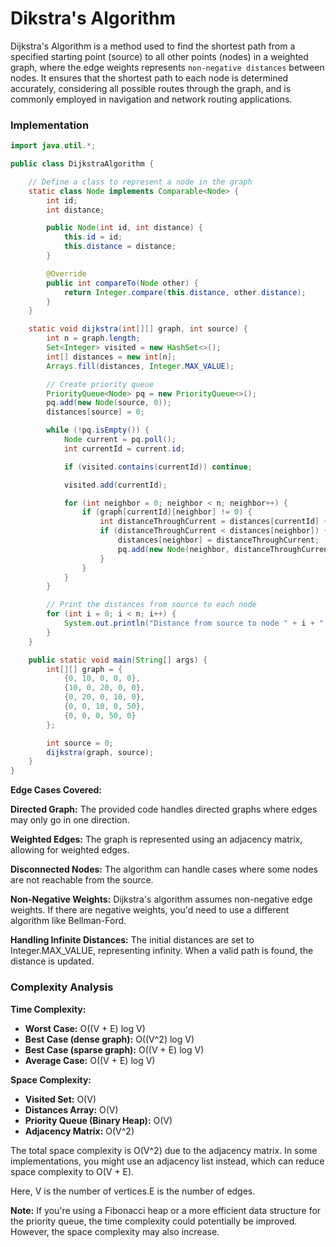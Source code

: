 # Dikstra's Algorithm

Dijkstra's Algorithm is a method used to find the shortest path from a specified starting point (source) to all other points (nodes) in a weighted graph, where the edge weights represents `non-negative distances` between nodes. It ensures that the shortest path to each node is determined accurately, considering all possible routes through the graph, and is commonly employed in navigation and network routing applications.

### Implementation

```java
import java.util.*;

public class DijkstraAlgorithm {

    // Define a class to represent a node in the graph
    static class Node implements Comparable<Node> {
        int id;
        int distance;

        public Node(int id, int distance) {
            this.id = id;
            this.distance = distance;
        }

        @Override
        public int compareTo(Node other) {
            return Integer.compare(this.distance, other.distance);
        }
    }

    static void dijkstra(int[][] graph, int source) {
        int n = graph.length;
        Set<Integer> visited = new HashSet<>();
        int[] distances = new int[n];
        Arrays.fill(distances, Integer.MAX_VALUE);

        // Create priority queue
        PriorityQueue<Node> pq = new PriorityQueue<>();
        pq.add(new Node(source, 0));
        distances[source] = 0;

        while (!pq.isEmpty()) {
            Node current = pq.poll();
            int currentId = current.id;

            if (visited.contains(currentId)) continue;

            visited.add(currentId);

            for (int neighbor = 0; neighbor < n; neighbor++) {
                if (graph[currentId][neighbor] != 0) {
                    int distanceThroughCurrent = distances[currentId] + graph[currentId][neighbor];
                    if (distanceThroughCurrent < distances[neighbor]) {
                        distances[neighbor] = distanceThroughCurrent;
                        pq.add(new Node(neighbor, distanceThroughCurrent));
                    }
                }
            }
        }

        // Print the distances from source to each node
        for (int i = 0; i < n; i++) {
            System.out.println("Distance from source to node " + i + " is " + distances[i]);
        }
    }

    public static void main(String[] args) {
        int[][] graph = {
            {0, 10, 0, 0, 0},
            {10, 0, 20, 0, 0},
            {0, 20, 0, 10, 0},
            {0, 0, 10, 0, 50},
            {0, 0, 0, 50, 0}
        };

        int source = 0;
        dijkstra(graph, source);
    }
}
```
**Edge Cases Covered:**

**Directed Graph:** The provided code handles directed graphs where edges may only go in one direction.

**Weighted Edges:** The graph is represented using an adjacency matrix, allowing for weighted edges.

**Disconnected Nodes:** The algorithm can handle cases where some nodes are not reachable from the source.

**Non-Negative Weights:** Dijkstra's algorithm assumes non-negative edge weights. If there are negative weights, you'd need to use a different algorithm like Bellman-Ford.

**Handling Infinite Distances:** The initial distances are set to Integer.MAX_VALUE, representing infinity. When a valid path is found, the distance is updated.

### Complexity Analysis

**Time Complexity:**
- **Worst Case:** O((V + E) log V)
- **Best Case (dense graph):** O((V^2) log V)
- **Best Case (sparse graph):** O((V + E) log V)
- **Average Case:** O((V + E) log V)

**Space Complexity:**
- **Visited Set:** O(V)
- **Distances Array:** O(V)
- **Priority Queue (Binary Heap):** O(V)
- **Adjacency Matrix:** O(V^2)

The total space complexity is O(V^2) due to the adjacency matrix. In some implementations, you might use an adjacency list instead, which can reduce space complexity to O(V + E).

Here, V is the number of vertices.E is the number of edges.

**Note:** If you're using a Fibonacci heap or a more efficient data structure for the priority queue, the time complexity could potentially be improved. However, the space complexity may also increase.